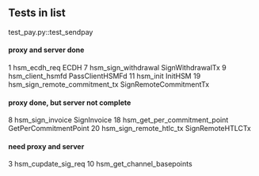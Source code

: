 ## Tests in list

test_pay.py::test_sendpay

#### proxy and server done

1   hsm_ecdh_req						ECDH
7   hsm_sign_withdrawal					SignWithdrawalTx
9   hsm_client_hsmfd					PassClientHSMFd
11  hsm_init							InitHSM
19  hsm_sign_remote_commitment_tx		SignRemoteCommitmentTx

#### proxy done, but server not complete

8   hsm_sign_invoice					SignInvoice
18  hsm_get_per_commitment_point		GetPerCommitmentPoint
20  hsm_sign_remote_htlc_tx				SignRemoteHTLCTx

#### need proxy and server

3   hsm_cupdate_sig_req
10  hsm_get_channel_basepoints

